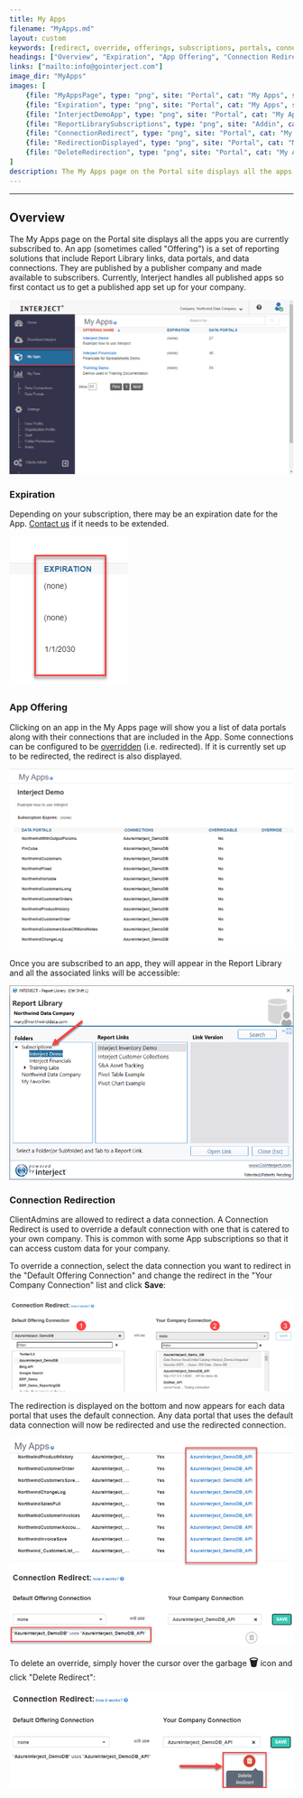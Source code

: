 ```yaml
---
title: My Apps
filename: "MyApps.md"
layout: custom
keywords: [redirect, override, offerings, subscriptions, portals, connections, links]
headings: ["Overview", "Expiration", "App Offering", "Connection Redirection"]
links: ["mailto:info@gointerject.com"]
image_dir: "MyApps"
images: [
	{file: "MyAppsPage", type: "png", site: "Portal", cat: "My Apps", sub: "", report: "", ribbon: "", config: ""},
	{file: "Expiration", type: "png", site: "Portal", cat: "My Apps", sub: "", report: "", ribbon: "", config: ""},
	{file: "InterjectDemoApp", type: "png", site: "Portal", cat: "My Apps", report: "", ribbon: "", config: ""},
	{file: "ReportLibrarySubscriptions", type: "png", site: "Addin", cat: "Report Library", sub: "", report: "", ribbon: "", config: ""},
	{file: "ConnectionRedirect", type: "png", site: "Portal", cat: "My Apps", sub: "Connection Redirect", report: "", ribbon: "", config: ""},
	{file: "RedirectionDisplayed", type: "png", site: "Portal", cat: "My Apps", sub: "Connection Redirect", report: "", ribbon: "", config: ""},
	{file: "DeleteRedirection", type: "png", site: "Portal", cat: "My Apps", sub: "Connection Redirect", report: "", ribbon: "", config: ""}
]
description: The My Apps page on the Portal site displays all the apps you are currently subscribed to. An app (sometimes called "Offering") is a set of reporting solutions that include Report Library links, data portals, and data connections. They are published by a publisher company and made available to subscribers. Currently, Interject handles all published apps so first contact us to get a published app set up for your company.
---
```

* * *

## Overview

The My Apps page on the Portal site displays all the apps you are currently subscribed to. An app (sometimes called "Offering") is a set of reporting solutions that include Report Library links, data portals, and data connections. They are published by a publisher company and made available to subscribers. Currently, Interject handles all published apps so first contact us to get a published app set up for your company.

![](/images/MyApps/MyAppsPage.png)
<br>

### Expiration

Depending on your subscription, there may be an expiration date for the App. [Contact us](mailto:info@gointerject.com) if it needs to be extended.

![](/images/MyApps/Expiration.png)
<br>

### App Offering

Clicking on an app in the My Apps page will show you a list of data portals along with their connections that are included in the App. Some connections can be configured to be [overridden](#connection-redirection) (i.e. redirected). If it is currently set up to be redirected, the redirect is also displayed.

![](/images/MyApps/InterjectDemoApp.png)
<br>

Once you are subscribed to an app, they will appear in the Report Library and all the associated links will be accessible:

![](/images/MyApps/ReportLibrarySubscriptions.png)
<br>

### Connection Redirection

ClientAdmins are allowed to redirect a data connection. A Connection Redirect is used to override a default connection with one that is catered to your own company. This is common with some App subscriptions so that it can access custom data for your company.

To override a connection, select the data connection you want to redirect in the "Default Offering Connection" and change the redirect in the "Your Company Connection" list and click **Save**:

![](/images/MyApps/ConnectionRedirect.png)
<br>

The redirection is displayed on the bottom and now appears for each data portal that uses the default connection. Any data portal that uses the default data connection will now be redirected and use the redirected connection.

![](/images/MyApps/RedirectionDisplayed.png)
<br>

To delete an override, simply hover the cursor over the garbage **<font size="+1">&#x1F5D1;</font>** icon and click "Delete Redirect":

![](/images/MyApps/DeleteRedirection.png)
<br>
